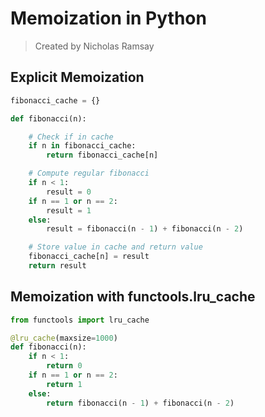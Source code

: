 # Memoization in Python
> Created by Nicholas Ramsay

## Explicit Memoization
```python
fibonacci_cache = {}

def fibonacci(n):

    # Check if in cache
    if n in fibonacci_cache:
        return fibonacci_cache[n]

    # Compute regular fibonacci
    if n < 1:
        result = 0
    if n == 1 or n == 2:
        result = 1
    else:
        result = fibonacci(n - 1) + fibonacci(n - 2)

    # Store value in cache and return value
    fibonacci_cache[n] = result
    return result
```

## Memoization with functools.lru_cache
```python
from functools import lru_cache

@lru_cache(maxsize=1000)
def fibonacci(n):
    if n < 1:
        return 0
    if n == 1 or n == 2:
        return 1
    else:
        return fibonacci(n - 1) + fibonacci(n - 2)
```